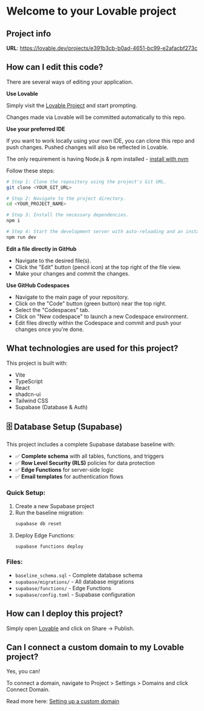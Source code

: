 # Welcome to your Lovable project

## Project info

**URL**: https://lovable.dev/projects/e391b3cb-b0ad-4651-bc99-e2afacbf273c

## How can I edit this code?

There are several ways of editing your application.

**Use Lovable**

Simply visit the [Lovable Project](https://lovable.dev/projects/e391b3cb-b0ad-4651-bc99-e2afacbf273c) and start prompting.

Changes made via Lovable will be committed automatically to this repo.

**Use your preferred IDE**

If you want to work locally using your own IDE, you can clone this repo and push changes. Pushed changes will also be reflected in Lovable.

The only requirement is having Node.js & npm installed - [install with nvm](https://github.com/nvm-sh/nvm#installing-and-updating)

Follow these steps:

```sh
# Step 1: Clone the repository using the project's Git URL.
git clone <YOUR_GIT_URL>

# Step 2: Navigate to the project directory.
cd <YOUR_PROJECT_NAME>

# Step 3: Install the necessary dependencies.
npm i

# Step 4: Start the development server with auto-reloading and an instant preview.
npm run dev
```

**Edit a file directly in GitHub**

- Navigate to the desired file(s).
- Click the "Edit" button (pencil icon) at the top right of the file view.
- Make your changes and commit the changes.

**Use GitHub Codespaces**

- Navigate to the main page of your repository.
- Click on the "Code" button (green button) near the top right.
- Select the "Codespaces" tab.
- Click on "New codespace" to launch a new Codespace environment.
- Edit files directly within the Codespace and commit and push your changes once you're done.

## What technologies are used for this project?

This project is built with:

- Vite
- TypeScript
- React
- shadcn-ui
- Tailwind CSS
- Supabase (Database & Auth)

## 🗄️ Database Setup (Supabase)

This project includes a complete Supabase database baseline with:

- ✅ **Complete schema** with all tables, functions, and triggers
- ✅ **Row Level Security (RLS)** policies for data protection
- ✅ **Edge Functions** for server-side logic
- ✅ **Email templates** for authentication flows

### Quick Setup:

1. Create a new Supabase project
2. Run the baseline migration:
   ```bash
   supabase db reset
   ```
3. Deploy Edge Functions:
   ```bash
   supabase functions deploy
   ```

### Files:
- `baseline_schema.sql` - Complete database schema
- `supabase/migrations/` - All database migrations
- `supabase/functions/` - Edge Functions
- `supabase/config.toml` - Supabase configuration

## How can I deploy this project?

Simply open [Lovable](https://lovable.dev/projects/e391b3cb-b0ad-4651-bc99-e2afacbf273c) and click on Share -> Publish.

## Can I connect a custom domain to my Lovable project?

Yes, you can!

To connect a domain, navigate to Project > Settings > Domains and click Connect Domain.

Read more here: [Setting up a custom domain](https://docs.lovable.dev/tips-tricks/custom-domain#step-by-step-guide)
